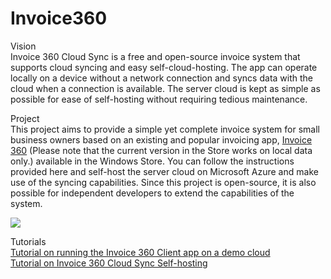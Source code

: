 # Invoice360

Vision<br />
Invoice 360 Cloud Sync is a free and open-source invoice system that supports cloud syncing and easy self-cloud-hosting. The app can operate locally on a device without a network connection and syncs data with the cloud when a connection is available. The server cloud is kept as simple as possible for ease of self-hosting without requiring tedious maintenance. 

Project <br />
This project aims to provide a simple yet complete invoice system for small business owners based on an existing and popular invoicing app, <a href=http://www.invoicesoftware360.com>Invoice 360</a> (Please note that the current version in the Store works on local data only.) available in the Windows Store. You can follow the instructions provided here and self-host the server cloud on Microsoft Azure and make use of the syncing capabilities. Since this project is open-source, it is also possible for independent developers to extend the capabilities of the system.

<img src=http://invoicesoftware360.com/opensourceimages/invoice360architecture.png />

Tutorials <br />
<a href=http://invoicesoftware360.com/invoicedemocloud.html>Tutorial on running the Invoice 360 Client app on a demo cloud</a>
<br />
<a href=http://invoicesoftware360.com/invoicecloudselfhostingbyoc.html>Tutorial on Invoice 360 Cloud Sync Self-hosting</a>
<br />

